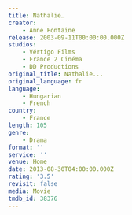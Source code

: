 ```yaml
---
title: Nathalie…
creator:
    - Anne Fontaine
release: 2003-09-11T00:00:00.000Z
studios:
    - Vértigo Films
    - France 2 Cinéma
    - DD Productions
original_title: Nathalie...
original_language: fr
language:
    - Hungarian
    - French
country:
    - France
length: 105
genre:
    - Drama
format: ''
service: ''
venue: Home
date: 2013-08-30T04:00:00.000Z
rating: '3.5'
revisit: false
media: Movie
tmdb_id: 38376
---
```



